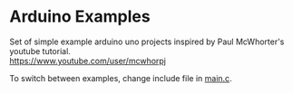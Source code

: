 # Arduino Examples

Set of simple example arduino uno projects inspired by Paul McWhorter's youtube tutorial.<br/>
https://www.youtube.com/user/mcwhorpj

To switch between examples, change include file in [main.c](https://github.com/Snaki94/arduino-example/blob/master/arduino-example/main.c).

<!---
Simple Diode 
--->


